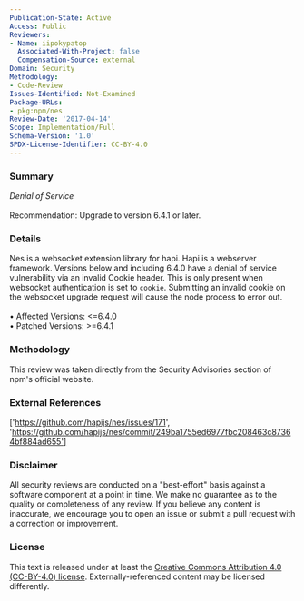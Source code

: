 ```yaml
---
Publication-State: Active
Access: Public
Reviewers:
- Name: iipokypatop
  Associated-With-Project: false
  Compensation-Source: external
Domain: Security
Methodology:
- Code-Review
Issues-Identified: Not-Examined
Package-URLs:
- pkg:npm/nes
Review-Date: '2017-04-14'
Scope: Implementation/Full
Schema-Version: '1.0'
SPDX-License-Identifier: CC-BY-4.0
---
```

### Summary
*Denial of Service*<br><br>Recommendation: Upgrade to version 6.4.1 or later.
### Details
Nes is a websocket extension library for hapi.   Hapi is a webserver framework.  Versions below and including 6.4.0 have a denial of service vulnerability via an invalid Cookie header.  This is only present when websocket authentication is set to `cookie`.  Submitting an invalid cookie on the websocket upgrade request will cause the node process to error out.
<br><br>• Affected Versions: <=6.4.0
<br>• Patched Versions: >=6.4.1
### Methodology
This review was taken directly from the Security Advisories section of npm's official website.
### External References
['https://github.com/hapijs/nes/issues/171', 'https://github.com/hapijs/nes/commit/249ba1755ed6977fbc208463c87364bf884ad655']
### Disclaimer
All security reviews are conducted on a "best-effort" basis against a software component at a point in time. We make no guarantee as to the quality or completeness of any review. If you believe any content is inaccurate, we encourage you to open an issue or submit a pull request with a correction or improvement.
### License
This text is released under at least the [Creative Commons Attribution 4.0 (CC-BY-4.0) license](https://creativecommons.org/licenses/by/4.0/legalcode.txt). Externally-referenced content may be licensed differently.
